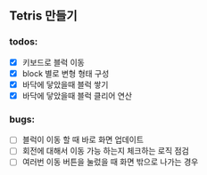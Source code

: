 ## Tetris 만들기

### todos:
 - [x] 키보드로 블럭 이동
 - [x] block 별로 변형 형태 구성
 - [x] 바닥에 닿았을때 블럭 쌓기
 - [x] 바닥에 닿았을때 블럭 클리어 연산

### bugs:
 - [ ] 블럭이 이동 할 때 바로 화면 업데이트
 - [ ] 회전에 대해서 이동 가능 하는지 체크하는 로직 점검
 - [ ] 여러번 이동 버튼을 눌렀을 때 화면 밖으로 나가는 경우